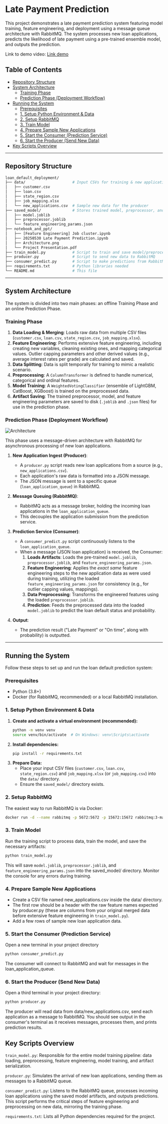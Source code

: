 # Late Payment Prediction
This project demonstrates a late payment prediction system featuring model training, feature engineering, and deployment using a message queue architecture with RabbitMQ. The system processes new loan applications, predicts the likelihood of late payment using a pre-trained ensemble model, and outputs the prediction.

Link to demo video: [Link demo](https://drive.google.com/file/d/1pvQGtygxg1GSRJuYjiIDi2evK861q30g/view?usp=sharing)

## Table of Contents

* [Repository Structure](#repository-structure)
* [System Architecture](#system-architecture)
    * [Training Phase](#training-phase)
    * [Prediction Phase (Deployment Workflow)](#prediction-phase-deployment-workflow)
* [Running the System](#running-the-system)
    * [Prerequisites](#prerequisites)
    * [1. Setup Python Environment & Data](#1-setup-python-environment--data)
    * [2. Setup RabbitMQ](#2-setup-rabbitmq)
    * [3. Train Model](#3-train-model)
    * [4. Prepare Sample New Applications](#4-prepare-sample-new-applications)
    * [5. Start the Consumer (Prediction Service)](#5-start-the-consumer-prediction-service)
    * [6. Start the Producer (Send New Data)](#6-start-the-producer-send-new-data)
* [Key Scripts Overview](#key-scripts-overview)

---

## Repository Structure

```bash
loan_default_deployment/
├── data/                     # Input CSVs for training & new applications
│   ├── customer.csv
│   ├── loan.csv
│   ├── state_region.csv
│   ├── job_mapping.xlsx      
│   └── new_applications.csv  # Sample new data for the producer
├── saved_model/              # Stores trained model, preprocessor, and params
│   ├── model.joblib
│   ├── preprocessor.joblib
│   └── feature_engineering_params.json
├── notebook_and_ppt/
│   ├── [Feature Engineering] Job cluster.ipynb
│   ├── 20250530 Late Payment Prediction.ipynb
│   ├── Architecture.png
│   └── Project Presentation.pdf
├── train_model.py            # Script to train and save model/preprocessor
├── producer.py               # Script to send new data to RabbitMQ
├── consumer_predict.py       # Script to make predictions from RabbitMQ data
├── requirements.txt          # Python libraries needed
└── README.md                 # This file
```
---

## System Architecture

The system is divided into two main phases: an offline Training Phase and an online Prediction Phase.

### Training Phase

1.  **Data Loading & Merging**: Loads raw data from multiple CSV files (`customer.csv`, `loan.csv`, `state_region.csv`, `job_mapping.xlsx`).
2.  **Feature Engineering**: Performs extensive feature engineering, including creating new variables, cleaning existing ones, and mapping categorical values. Outlier capping parameters and other derived values (e.g., average interest rates per grade) are calculated and saved.
3.  **Data Splitting**: Data is split temporally for training to mimic a realistic scenario.
4.  **Preprocessing**: A `ColumnTransformer` is defined to handle numerical, categorical and ordinal features.
5.  **Model Training**: A `WeightedVotingClassifier` (ensemble of LightGBM, CatBoost, XGBoost) is trained on the preprocessed data.
6.  **Artifact Saving**: The trained preprocessor, model, and feature engineering parameters are saved to disk (`.joblib` and `.json` files) for use in the prediction phase.

### Prediction Phase (Deployment Workflow)

![Architecture](https://github.com/user-attachments/assets/95b58570-075c-4851-aedd-ec458b5176d4)

This phase uses a message-driven architecture with RabbitMQ for asynchronous processing of new loan applications.

1.  **New Application Ingest (Producer)**:
    * A `producer.py` script reads new loan applications from a source (e.g., `new_applications.csv`).
    * Each application's raw data is formatted into a JSON message.
    * The JSON message is sent to a specific queue (`loan_application_queue`) in RabbitMQ.

2.  **Message Queuing (RabbitMQ)**:
    * RabbitMQ acts as a message broker, holding the incoming loan applications in the `loan_application_queue`.
    * This decouples the application submission from the prediction service.

3.  **Prediction Service (Consumer)**:
    * A `consumer_predict.py` script continuously listens to the `loan_application_queue`.
    * When a message (JSON loan application) is received, the Consumer:
        1.  **Loads Artifacts**: Loads the pre-trained `model.joblib`, `preprocessor.joblib`, and `feature_engineering_params.json`.
        2.  **Feature Engineering**: Applies the *exact same* feature engineering steps to the new application data as were used during training, utilizing the loaded `feature_engineering_params.json` for consistency (e.g., for outlier capping values, mappings).
        3.  **Data Preprocessing**: Transforms the engineered features using the loaded `preprocessor.joblib`.
        4.  **Prediction**: Feeds the preprocessed data into the loaded `model.joblib` to predict the loan default status and probability.

4.  **Output**:
    * The prediction result ("Late Payment" or "On time", along with probability) is outputted.

---

## Running the System

Follow these steps to set up and run the loan default prediction system:

### Prerequisites

* Python (3.8+)
* Docker (for RabbitMQ, recommended) or a local RabbitMQ installation.

### 1. Setup Python Environment & Data

1.  **Create and activate a virtual environment (recommended):**
    ```bash
    python -m venv venv
    source venv/bin/activate  # On Windows: venv\Scripts\activate
    ```
2.  **Install dependencies:**
    ```bash
    pip install -r requirements.txt
    ```
3.  **Prepare Data:**
    * Place your input CSV files (`customer.csv`, `loan.csv`, `state_region.csv`) and `job_mapping.xlsx` (or `job_mapping.csv`) into the `data/` directory.
    * Ensure the `saved_model/` directory exists.

### 2. Setup RabbitMQ

The easiest way to run RabbitMQ is via Docker:
```bash
docker run -d --name rabbitmq -p 5672:5672 -p 15672:15672 rabbitmq:3-management
```
### 3. Train Model

Run the training script to process data, train the model, and save the necessary artifacts:
```bash
python train_model.py
```
This will save `model.joblib`, `preprocessor.joblib`, and `feature_engineering_params.json` into the saved_model/ directory.
Monitor the console for any errors during training.

### 4. Prepare Sample New Applications

- Create a CSV file named new_applications.csv inside the data/ directory.
- The first row should be a header with the raw feature names expected by producer.py (these are columns from your original merged data before extensive feature engineering in `train_model.py`).
- Add a few rows of sample new loan application data.
 
### 5. Start the Consumer (Prediction Service)

Open a new terminal in your project directory
```bash
python consumer_predict.py
```
The consumer will connect to RabbitMQ and wait for messages in the loan_application_queue.

### 6. Start the Producer (Send New Data)

Open a third terminal in your project directory:
```bash
python producer.py
```
The producer will read data from data/new_applications.csv, send each application as a message to RabbitMQ.
You should see output in the consumer's terminal as it receives messages, processes them, and prints prediction results.

## Key Scripts Overview

`train_model.py`: Responsible for the entire model training pipeline: data loading, preprocessing, feature engineering, model training, and artifact serialization.

`producer.py`: Simulates the arrival of new loan applications, sending them as messages to a RabbitMQ queue.

`consumer_predict.py`: Listens to the RabbitMQ queue, processes incoming loan applications using the saved model artifacts, and outputs predictions. This script performs the critical steps of feature engineering and preprocessing on new data, mirroring the training phase.

`requirements.txt`: Lists all Python dependencies required for the project.

